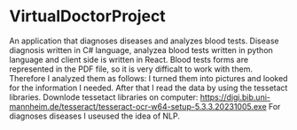 # VirtualDoctorProject
An application that diagnoses diseases and analyzes blood tests.
Disease diagnosis written in C# language, analyzea blood tests written in python language and client side is written in React.
Blood tests forms are represented in the PDF file, so it is very difficalt to work with them.
Therefore I analyzed them as follows:
I turned them into pictures and looked for the information I needed. After that I read the data by using the tessetact libraries.
Downlode tessetact libraries on computer: https://digi.bib.uni-mannheim.de/tesseract/tesseract-ocr-w64-setup-5.3.3.20231005.exe
For diagnoses diseases I useused the idea of ​​NLP.
